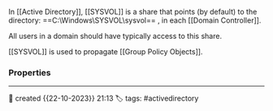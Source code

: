 In [[Active Directory]], [[SYSVOL]] is a share that points (by default) to the directory: ==C:\Windows\SYSVOL\sysvol==  , in each [[Domain Controller]]. 

All users in a domain should have typically access to this share. 

[[SYSVOL]] is used to propagate [[Group Policy Objects]].



### Properties
---
📆 created   {{22-10-2023}} 21:13
🏷️ tags: #activedirectory 



